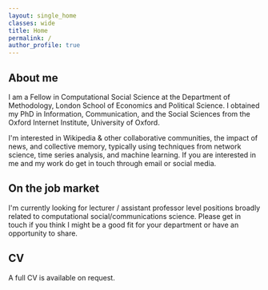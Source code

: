 ```yaml
---
layout: single_home
classes: wide
title: Home
permalink: /
author_profile: true
---
```


## About me
I am a Fellow in Computational Social Science at the Department of Methodology, London School of Economics and Political Science. I obtained my PhD in Information, Communication, and the Social Sciences from the Oxford Internet Institute, University of Oxford.

I'm interested in Wikipedia & other collaborative communities, the impact of news, and collective memory, typically using techniques from network science, time series analysis, and machine learning. If you are interested in me and my work do get in touch through email or social media.

## On the job market

I'm currently looking for lecturer / assistant professor level positions broadly related to computational social/communications science. Please get in touch if you think I might be a good fit for your department or have an opportunity to share.

## CV
A full CV is available on request.

<!-- [here](assets/files/CV.pdf). Please note this may not be fully up-to-date. Please contact me if you would like a current version. -->
